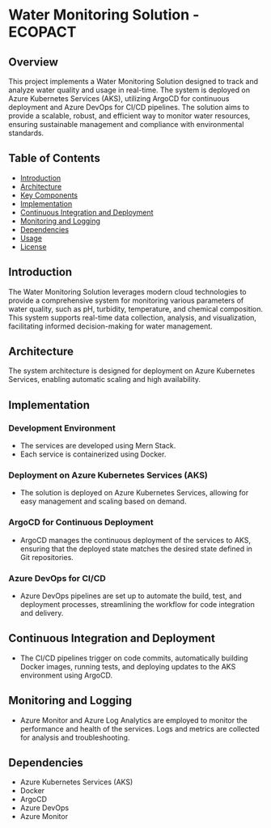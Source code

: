 # Water Monitoring Solution - ECOPACT

## Overview

This project implements a Water Monitoring Solution designed to track and analyze water quality and usage in real-time. The system is deployed on Azure Kubernetes Services (AKS), utilizing ArgoCD for continuous deployment and Azure DevOps for CI/CD pipelines. The solution aims to provide a scalable, robust, and efficient way to monitor water resources, ensuring sustainable management and compliance with environmental standards.

## Table of Contents

- [Introduction](#introduction)
- [Architecture](#architecture)
- [Key Components](#key-components)
- [Implementation](#implementation)
- [Continuous Integration and Deployment](#continuous-integration-and-deployment)
- [Monitoring and Logging](#monitoring-and-logging)
- [Dependencies](#dependencies)
- [Usage](#usage)
- [License](#license)

## Introduction

The Water Monitoring Solution leverages modern cloud technologies to provide a comprehensive system for monitoring various parameters of water quality, such as pH, turbidity, temperature, and chemical composition. This system supports real-time data collection, analysis, and visualization, facilitating informed decision-making for water management.

## Architecture

The system architecture is designed for deployment on Azure Kubernetes Services, enabling automatic scaling and high availability.

## Implementation

### Development Environment

- The services are developed using Mern Stack.
- Each service is containerized using Docker.

### Deployment on Azure Kubernetes Services (AKS)

- The solution is deployed on Azure Kubernetes Services, allowing for easy management and scaling based on demand.

### ArgoCD for Continuous Deployment

- ArgoCD manages the continuous deployment of the services to AKS, ensuring that the deployed state matches the desired state defined in Git repositories.

### Azure DevOps for CI/CD

- Azure DevOps pipelines are set up to automate the build, test, and deployment processes, streamlining the workflow for code integration and delivery.

## Continuous Integration and Deployment

- The CI/CD pipelines trigger on code commits, automatically building Docker images, running tests, and deploying updates to the AKS environment using ArgoCD.

## Monitoring and Logging

- Azure Monitor and Azure Log Analytics are employed to monitor the performance and health of the services. Logs and metrics are collected for analysis and troubleshooting.

## Dependencies

- Azure Kubernetes Services (AKS)
- Docker
- ArgoCD
- Azure DevOps
- Azure Monitor

